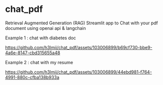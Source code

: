 # chat_pdf
Retrieval Augmented Generation (RAG) Streamlit app to Chat with your pdf document using openai api &amp; langchain


Example 1 : chat with diabetes doc

https://github.com/h3lmii/chat_pdf/assets/103006899/b69cf730-bbe9-4a6e-8147-cbd315655a48

Example 2 : chat with my resume


https://github.com/h3lmii/chat_pdf/assets/103006899/44ebd981-f764-4991-880c-cfba138b933a

